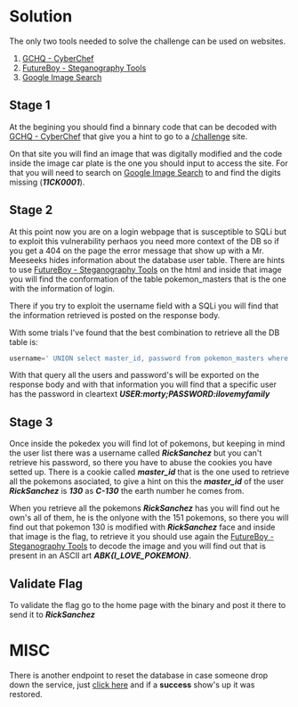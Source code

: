 # Solution

The only two tools needed to solve the challenge can be used on websites.

1. [GCHQ - CyberChef](https://gchq.github.io/CyberChef "CyberChef")
2. [FutureBoy - Steganography Tools](https://futureboy.us/stegano/ "Steganography Tools")
3. [Google Image Search](https://www.google.es/imghp "Google Image Search")

## Stage 1
At the begining you should find a binnary code that can be decoded with [GCHQ - CyberChef](https://gchq.github.io/CyberChef "CyberChef") that give you a hint to go to a [/challenge](https://pokemorty.herokuapp.com/challenge "challenge") site.

On that site you will find an image that was digitally modified and the code inside the image car plate is the one you should input to access the site. For that you will need to search on [Google Image Search](https://www.google.es/imghp "Google Image Search") to and find the digits missing (***11CK0001***).

## Stage 2
At this point now you are on a login webpage that is susceptible to SQLi but to exploit this vulnerability perhaos you need more context of the DB so if you get a 404 on the page the error message that show up with a Mr. Meeseeks hides information about the database user table. There are hints to use [FutureBoy - Steganography Tools](https://futureboy.us/stegano/ "Steganography Tools") on the html and inside that image you will find the conformation of the table pokemon_masters that is the one with the information of login.

There if you try to exploit the username field with a SQLi you will find that the information retrieved is posted on the response body.

With some trials I've found that the best combination to retrieve all the DB table is:

```SQL
username=' UNION select master_id, password from pokemon_masters where username != '' UNION select master_id, username as password from pokemon_masters where username != '
```

With that query all the users and password's will be exported on the response body and with that information you will find that a specific user has the password in cleartext ***USER:morty;PASSWORD:ilovemyfamily***

## Stage 3
Once inside the pokedex you will find lot of pokemons, but keeping in mind the user list there was a username called ***RickSanchez*** but you can't retrieve his password, so there you have to abuse the cookies you have setted up. There is a cookie called ***master_id*** that is the one used to retrieve all the pokemons asociated, to give a hint on this the ***master_id*** of the user ***RickSanchez*** is ***130*** as ***C-130*** the earth number he comes from.

When you retrieve all the pokemons ***RickSanchez*** has you will find out he own's all of them, he is the onlyone with the 151 pokemons, so there you will find out that pokemon 130 is modified with ***RickSanchez*** face and inside that image is the flag, to retrieve it you should use again the [FutureBoy - Steganography Tools](https://futureboy.us/stegano/ "Steganography Tools") to decode the image and you will find out that is present in an ASCII art ***ABK{I_LOVE_POKEMON}***.

## Validate Flag
To validate the flag go to the home page with the binary and post it there to send it to ***RickSanchez***

# MISC
There is another endpoint to reset the database in case someone drop down the service, just [click here](https://pokemorty.herokuapp.com/restore_database "restore_database") and if a __success__ show's up it was restored.